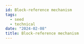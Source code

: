 ```yaml
---
id: Block-reference mechanism
tags:
  - seed
  - technical
date: "2024-02-08"
title: Block-reference mechanism
---
```

